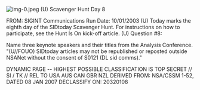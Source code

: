 ![img-0.jpeg](img-0.jpeg)
(U) Scavenger Hunt Day 8

FROM:
SIGINT Communications
Run Date: 10/01/2003
(U) Today marks the eighth day of the SIDtoday Scavenger Hunt. For instructions on how to participate, see the Hunt Is On kick-off article.
(U) Question \#8:

Name three keynote speakers and their titles from the Analysis Conference.
"(U//FOUO) SIDtoday articles may not be republished or reposted outside NSANet without the consent of S0121 (DL sid comms)."

DYNAMIC PAGE -- HIGHEST POSSIBLE CLASSIFICATION IS TOP SECRET // SI / TK // REL TO USA AUS CAN GBR NZL DERIVED FROM: NSA/CSSM 1-52, DATED 08 JAN 2007 DECLASSIFY ON: 20320108
